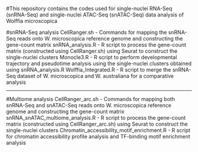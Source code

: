 #This repository contains the codes used for single-nuclei RNA-Seq (snRNA-Seq) and single-nuclei ATAC-Seq (snATAC-Seq) data analysis of Wolffia microscopica

#snRNA-Seq analysis
CellRanger.sh - Commands for mapping the snRNA-Seq reads onto W. microscopica reference genome and constructing the gene-count matrix
snRNA_analysis.R - R script to process the gene-count matrix (constructed using CellRanger.sh) using Seurat to construct the single-nuclei clusters
Monocle3.R - R script to perform developmental trajectory and pseudotime analysis using the single-nuclei clusters obtained using snRNA_analysis.R
Wolffia_Integrated.R - R script to merge the snRNA-Seq dataset of W. microscopica and W. australiana for a comparative analysis

----------------
#Multiome analysis
CellRanger_arc.sh - Commands for mapping both snRNA-Seq and snATAC-Seq reads onto W. microscopica reference genome and constructing the gene-count matrix
snRNA_snATAC_multiome_analysis.R - R script to process the gene-count matrix (constructed using CellRanger_arc.sh) using Seurat to construct the single-nuclei clusters
Chromatin_accessibility_motif_enrichment.R - R script for chromatin accessibility profile analysis and TF-binding motif enrichment analysis
